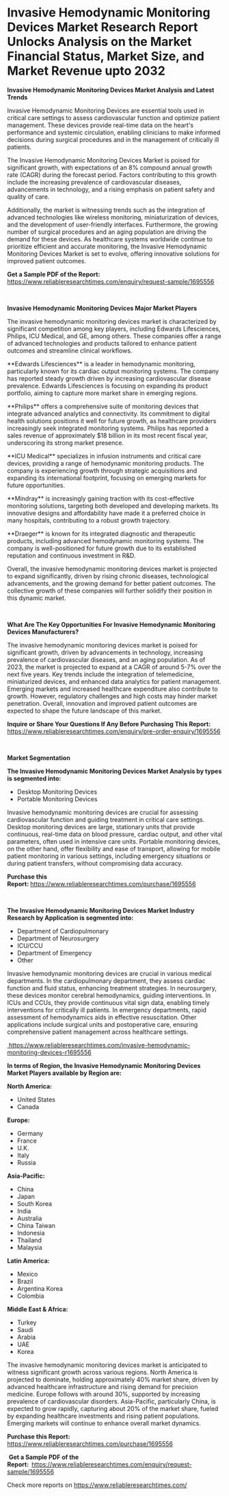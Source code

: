 <p><h1>Invasive Hemodynamic Monitoring Devices Market Research Report Unlocks Analysis on the Market Financial Status, Market Size, and Market Revenue upto 2032</h1></p><p><strong>Invasive Hemodynamic Monitoring Devices Market Analysis and Latest Trends</strong></p>
<p><p>Invasive Hemodynamic Monitoring Devices are essential tools used in critical care settings to assess cardiovascular function and optimize patient management. These devices provide real-time data on the heart's performance and systemic circulation, enabling clinicians to make informed decisions during surgical procedures and in the management of critically ill patients.</p><p>The Invasive Hemodynamic Monitoring Devices Market is poised for significant growth, with expectations of an 8% compound annual growth rate (CAGR) during the forecast period. Factors contributing to this growth include the increasing prevalence of cardiovascular diseases, advancements in technology, and a rising emphasis on patient safety and quality of care. </p><p>Additionally, the market is witnessing trends such as the integration of advanced technologies like wireless monitoring, miniaturization of devices, and the development of user-friendly interfaces. Furthermore, the growing number of surgical procedures and an aging population are driving the demand for these devices. As healthcare systems worldwide continue to prioritize efficient and accurate monitoring, the Invasive Hemodynamic Monitoring Devices Market is set to evolve, offering innovative solutions for improved patient outcomes.</p></p>
<p><strong>Get a Sample PDF of the Report:&nbsp;</strong> <a href="https://www.reliableresearchtimes.com/enquiry/request-sample/1695556?utm_campaign=2643&utm_medium=2&utm_source=Github&utm_content=ia&utm_term=04032025&utm_id=invasive-hemodynamic-monitoring-devices">https://www.reliableresearchtimes.com/enquiry/request-sample/1695556</a></p>
<p>&nbsp;</p>
<p><strong>Invasive Hemodynamic Monitoring Devices Major Market Players</strong></p>
<p><p>The invasive hemodynamic monitoring devices market is characterized by significant competition among key players, including Edwards Lifesciences, Philips, ICU Medical, and GE, among others. These companies offer a range of advanced technologies and products tailored to enhance patient outcomes and streamline clinical workflows.</p><p>**Edwards Lifesciences** is a leader in hemodynamic monitoring, particularly known for its cardiac output monitoring systems. The company has reported steady growth driven by increasing cardiovascular disease prevalence. Edwards Lifesciences is focusing on expanding its product portfolio, aiming to capture more market share in emerging regions.</p><p>**Philips** offers a comprehensive suite of monitoring devices that integrate advanced analytics and connectivity. Its commitment to digital health solutions positions it well for future growth, as healthcare providers increasingly seek integrated monitoring systems. Philips has reported a sales revenue of approximately $18 billion in its most recent fiscal year, underscoring its strong market presence.</p><p>**ICU Medical** specializes in infusion instruments and critical care devices, providing a range of hemodynamic monitoring products. The company is experiencing growth through strategic acquisitions and expanding its international footprint, focusing on emerging markets for future opportunities.</p><p>**Mindray** is increasingly gaining traction with its cost-effective monitoring solutions, targeting both developed and developing markets. Its innovative designs and affordability have made it a preferred choice in many hospitals, contributing to a robust growth trajectory.</p><p>**Draeger** is known for its integrated diagnostic and therapeutic products, including advanced hemodynamic monitoring systems. The company is well-positioned for future growth due to its established reputation and continuous investment in R&D.</p><p>Overall, the invasive hemodynamic monitoring devices market is projected to expand significantly, driven by rising chronic diseases, technological advancements, and the growing demand for better patient outcomes. The collective growth of these companies will further solidify their position in this dynamic market.</p></p>
<p>&nbsp;</p>
<p><strong>What Are The Key Opportunities For Invasive Hemodynamic Monitoring Devices Manufacturers?</strong></p>
<p><p>The invasive hemodynamic monitoring devices market is poised for significant growth, driven by advancements in technology, increasing prevalence of cardiovascular diseases, and an aging population. As of 2023, the market is projected to expand at a CAGR of around 5-7% over the next five years. Key trends include the integration of telemedicine, miniaturized devices, and enhanced data analytics for patient management. Emerging markets and increased healthcare expenditure also contribute to growth. However, regulatory challenges and high costs may hinder market penetration. Overall, innovation and improved patient outcomes are expected to shape the future landscape of this market.</p></p>
<p><strong>Inquire or Share Your Questions If Any Before Purchasing This Report:</strong> <a href="https://www.reliableresearchtimes.com/enquiry/pre-order-enquiry/1695556?utm_campaign=2643&utm_medium=2&utm_source=Github&utm_content=ia&utm_term=04032025&utm_id=invasive-hemodynamic-monitoring-devices">https://www.reliableresearchtimes.com/enquiry/pre-order-enquiry/1695556</a></p>
<p>&nbsp;</p>
<p><strong>Market Segmentation</strong></p>
<p><strong>The Invasive Hemodynamic Monitoring Devices Market Analysis by types is segmented into:</strong></p>
<p><ul><li>Desktop Monitoring Devices</li><li>Portable Monitoring Devices</li></ul></p>
<p><p>Invasive hemodynamic monitoring devices are crucial for assessing cardiovascular function and guiding treatment in critical care settings. Desktop monitoring devices are large, stationary units that provide continuous, real-time data on blood pressure, cardiac output, and other vital parameters, often used in intensive care units. Portable monitoring devices, on the other hand, offer flexibility and ease of transport, allowing for mobile patient monitoring in various settings, including emergency situations or during patient transfers, without compromising data accuracy.</p></p>
<p><strong>Purchase this Report:&nbsp;</strong><a href="https://www.reliableresearchtimes.com/purchase/1695556?utm_campaign=2643&utm_medium=2&utm_source=Github&utm_content=ia&utm_term=04032025&utm_id=invasive-hemodynamic-monitoring-devices">https://www.reliableresearchtimes.com/purchase/1695556</a></p>
<p>&nbsp;</p>
<p><strong>The Invasive Hemodynamic Monitoring Devices Market Industry Research by Application is segmented into:</strong></p>
<p><ul><li>Department of Cardiopulmonary</li><li>Department of Neurosurgery</li><li>ICU/CCU</li><li>Department of Emergency</li><li>Other</li></ul></p>
<p><p>Invasive hemodynamic monitoring devices are crucial in various medical departments. In the cardiopulmonary department, they assess cardiac function and fluid status, enhancing treatment strategies. In neurosurgery, these devices monitor cerebral hemodynamics, guiding interventions. In ICUs and CCUs, they provide continuous vital sign data, enabling timely interventions for critically ill patients. In emergency departments, rapid assessment of hemodynamics aids in effective resuscitation. Other applications include surgical units and postoperative care, ensuring comprehensive patient management across healthcare settings.</p></p>
<p><a href="https://www.reliableresearchtimes.com/invasive-hemodynamic-monitoring-devices-r1695556?utm_campaign=2643&utm_medium=2&utm_source=Github&utm_content=ia&utm_term=04032025&utm_id=invasive-hemodynamic-monitoring-devices">&nbsp;https://www.reliableresearchtimes.com/invasive-hemodynamic-monitoring-devices-r1695556</a></p>
<p><strong>In terms of Region, the Invasive Hemodynamic Monitoring Devices Market Players available by Region are:</strong></p>
<p>
    <p> <strong> North America: </strong>
        <ul>
            <li>United States</li>
            <li>Canada</li>
        </ul>
        </p> 
    <p> <strong> Europe: </strong>
        <ul>
            <li>Germany</li>
            <li>France</li>
            <li>U.K.</li>
            <li>Italy</li>
            <li>Russia</li>
        </ul>
        </p> 
    <p> <strong> Asia-Pacific: </strong>
        <ul>
            <li>China</li>
            <li>Japan</li>
            <li>South Korea</li>
            <li>India</li>
            <li>Australia</li>
            <li>China Taiwan</li>
            <li>Indonesia</li>
            <li>Thailand</li>
            <li>Malaysia</li>
        </ul>
        </p> 
    <p> <strong> Latin America: </strong>
        <ul>
            <li>Mexico</li>
            <li>Brazil</li>
            <li>Argentina Korea</li>
            <li>Colombia</li>
        </ul>
        </p> 
    <p> <strong> Middle East & Africa: </strong>
        <ul>
            <li>Turkey</li>
            <li>Saudi</li>
            <li>Arabia</li>
            <li>UAE</li>
            <li>Korea</li>
        </ul>
    </p>
    </p>
<p><p>The invasive hemodynamic monitoring devices market is anticipated to witness significant growth across various regions. North America is projected to dominate, holding approximately 40% market share, driven by advanced healthcare infrastructure and rising demand for precision medicine. Europe follows with around 30%, supported by increasing prevalence of cardiovascular disorders. Asia-Pacific, particularly China, is expected to grow rapidly, capturing about 20% of the market share, fueled by expanding healthcare investments and rising patient populations. Emerging markets will continue to enhance overall market dynamics.</p></p>
<p><strong>Purchase this Report: </strong><a href="https://www.reliableresearchtimes.com/purchase/1695556?utm_campaign=2643&utm_medium=2&utm_source=Github&utm_content=ia&utm_term=04032025&utm_id=invasive-hemodynamic-monitoring-devices">https://www.reliableresearchtimes.com/purchase/1695556</a></p>
<p>&nbsp;<strong>Get a Sample PDF of the Report:&nbsp;&nbsp;</strong><a href="https://www.reliableresearchtimes.com/enquiry/request-sample/1695556?utm_campaign=2643&utm_medium=2&utm_source=Github&utm_content=ia&utm_term=04032025&utm_id=invasive-hemodynamic-monitoring-devices">https://www.reliableresearchtimes.com/enquiry/request-sample/1695556</a></p>
<p><strong></strong></p>
<p>Check more reports on <a href="https://www.reliableresearchtimes.com/?utm_campaign=2643&utm_medium=2&utm_source=Github&utm_content=ia&utm_term=04032025&utm_id=invasive-hemodynamic-monitoring-devices">https://www.reliableresearchtimes.com/</a></p>